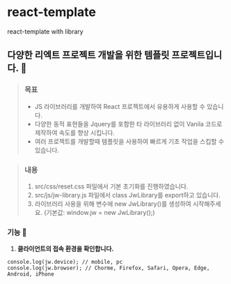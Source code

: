# react-template
 react-template with library

## 다양한 리엑트 프로젝트 개발을 위한 템플릿 프로젝트입니다. :butterfly:

> ### 목표
> - JS 라이브러리를 개발하여 React 프로젝트에서 유용하게 사용할 수 있습니다.
> - 다양한 동적 표현들을 Jquery를 포함한 타 라이브러리 없이 Vanila 코드로 제작하여 속도를 향상 시킵니다.
> - 여러 프로젝트를 개발할때 템플릿을 사용하여 빠르게 기초 작업을 스킵할 수 있습니다.

> ### 내용
> 1. src/css/reset.css 파일에서 기본 초기화를 진행하였습니다.
> 2. src/js/jw-library.js 파일에서 class JwLibrary를 export하고 있습니다.
> 3. 라이브러리 사용을 위해 변수에 new JwLibrary()를 생성하여 시작해주세요. (기본값: window.jw = new JwLibrary();)


 ### 기능 :cookie:
 1. **클라이언트의 접속 환경을 확인합니다.**
```
console.log(jw.device); // mobile, pc
console.log(jw.browser); // Chorme, Firefox, Safari, Opera, Edge, Android, iPhone
```
